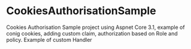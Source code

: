 # CookiesAuthorisationSample
Cookies Authorisation Sample project using Aspnet Core 3.1, example of conig cookies, adding custom claim, authorization based on Role and policy.
Example of custom Handler
